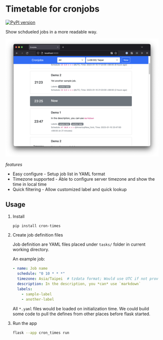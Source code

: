 # Timetable for cronjobs

[![PyPI version](https://img.shields.io/pypi/v/cron-times)](https://pypi.org/project/cron-times/)

Show schdueled jobs in a more readable way.

![screenshot](./screenshot.png)

*features*

* Easy configure - Setup job list in YAML format
* Timezone supported - Able to configure server timezone and show the time in local time
* Quick filtering - Allow customized label and quick lookup


## Usage

1. Install

   ```bash
   pip install cron-times
   ```

2. Create job definition files

   Job definition are YAML files placed under `tasks/` folder in current working directory.

   An example job:

   ```yaml
   - name: Job name
     schedule: "0 10 * * *"
     timezone: Asia/Taipei  # tzdata format; Would use UTC if not provided
     description: In the description, you *can* use `markdown`
     labels:
       - sample-label
       - another-label
   ```

   All `*.yaml` files would be loaded on initialization time.
   We could build some code to pull the defines from other places before flask started.

4. Run the app

   ```bash
   flask --app cron_times run
   ```
